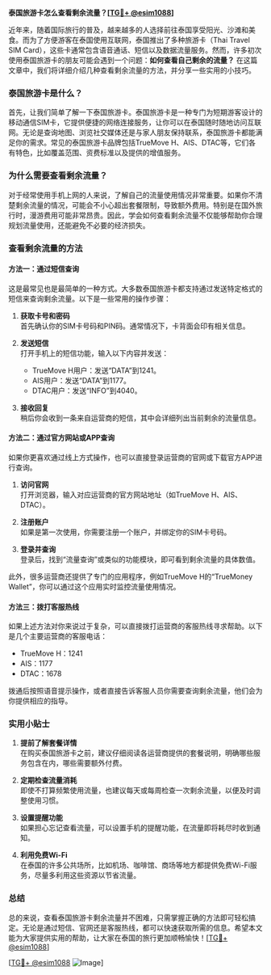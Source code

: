 **泰国旅游卡怎么查看剩余流量？[[TG💪+ @esim1088](https://t.me/s/esim1088)]**

近年来，随着国际旅行的普及，越来越多的人选择前往泰国享受阳光、沙滩和美食。而为了方便游客在泰国使用互联网，泰国推出了多种旅游卡（Thai Travel SIM Card），这些卡通常包含语音通话、短信以及数据流量服务。然而，许多初次使用泰国旅游卡的朋友可能会遇到一个问题：**如何查看自己剩余的流量？** 在这篇文章中，我们将详细介绍几种查看剩余流量的方法，并分享一些实用的小技巧。

### 泰国旅游卡是什么？

首先，让我们简单了解一下泰国旅游卡。泰国旅游卡是一种专门为短期游客设计的移动通信SIM卡，它提供便捷的网络连接服务，让你可以在泰国随时随地访问互联网。无论是查询地图、浏览社交媒体还是与家人朋友保持联系，泰国旅游卡都能满足你的需求。常见的泰国旅游卡品牌包括TrueMove H、AIS、DTAC等，它们各有特色，比如覆盖范围、资费标准以及提供的增值服务。

### 为什么需要查看剩余流量？

对于经常使用手机上网的人来说，了解自己的流量使用情况非常重要。如果你不清楚剩余流量的情况，可能会不小心超出套餐限制，导致额外费用。特别是在国外旅行时，漫游费用可能非常昂贵。因此，学会如何查看剩余流量不仅能够帮助你合理规划流量使用，还能避免不必要的经济损失。

### 查看剩余流量的方法

#### 方法一：通过短信查询

这是最常见也是最简单的一种方式。大多数泰国旅游卡都支持通过发送特定格式的短信来查询剩余流量。以下是一些常用的操作步骤：

1. **获取卡号和密码**  
   首先确认你的SIM卡号码和PIN码。通常情况下，卡背面会印有相关信息。
   
2. **发送短信**  
   打开手机上的短信功能，输入以下内容并发送：
   - TrueMove H用户：发送“DATA”到1241。
   - AIS用户：发送“DATA”到1177。
   - DTAC用户：发送“INFO”到4040。

3. **接收回复**  
   稍后你会收到一条来自运营商的短信，其中会详细列出当前剩余的流量信息。

#### 方法二：通过官方网站或APP查询

如果你更喜欢通过线上方式操作，也可以直接登录运营商的官网或下载官方APP进行查询。

1. **访问官网**  
   打开浏览器，输入对应运营商的官方网站地址（如TrueMove H、AIS、DTAC）。
   
2. **注册账户**  
   如果是第一次使用，你需要注册一个账户，并绑定你的SIM卡号码。

3. **登录并查询**  
   登录后，找到“流量查询”或类似的功能模块，即可看到剩余流量的具体数值。

此外，很多运营商还提供了专门的应用程序，例如TrueMove H的“TrueMoney Wallet”，你可以通过这个应用实时监控流量使用情况。

#### 方法三：拨打客服热线

如果上述方法对你来说过于复杂，可以直接拨打运营商的客服热线寻求帮助。以下是几个主要运营商的客服电话：
- TrueMove H：1241
- AIS：1177
- DTAC：1678

拨通后按照语音提示操作，或者直接告诉客服人员你需要查询剩余流量，他们会为你提供相应的指导。

### 实用小贴士

1. **提前了解套餐详情**  
   在购买泰国旅游卡之前，建议仔细阅读各运营商提供的套餐说明，明确哪些服务包含在内，哪些需要额外付费。

2. **定期检查流量消耗**  
   即使不打算频繁使用流量，也建议每天或每周检查一次剩余流量，以便及时调整使用习惯。

3. **设置提醒功能**  
   如果担心忘记查看流量，可以设置手机的提醒功能，在流量即将耗尽时收到通知。

4. **利用免费Wi-Fi**  
   在泰国的许多公共场所，比如机场、咖啡馆、商场等地方都提供免费Wi-Fi服务，尽量多利用这些资源以节省流量。

### 总结

总的来说，查看泰国旅游卡剩余流量并不困难，只需掌握正确的方法即可轻松搞定。无论是通过短信、官网还是客服热线，都可以快速获取所需的信息。希望本文能为大家提供实用的帮助，让大家在泰国的旅行更加顺畅愉快！[[TG💪+ @esim1088](https://t.me/s/esim1088)]

[[TG💪+ @esim1088](https://t.me/s/esim1088) ![Image](https://i.postimg.cc/4NQfJmqS/Snipaste-2025-05-13-00-14-12.png)]